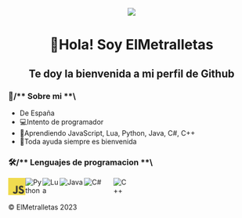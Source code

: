 <div id="encabezado" align="center">
<p>
<img src="https://media.giphy.com/media/bAQH7WXKqtIBrPs7sR/giphy.gif" width="200" />
    <h1 align="center">👋Hola! Soy ElMetralletas</h1>
    <h2 align="center">Te doy la bienvenida a mi perfil de Github</h2>
</p>
</div>


### 👤/** Sobre mi **\
- De España
- 💻Intento de programador 
- 👤Aprendiendo JavaScript, Lua, Python, Java, C#, C++
- 🍳Toda ayuda siempre es bienvenida


### 🛠/** Lenguajes de programacion **\

<img align="left" alt="JavaScript" width="35px" src="https://raw.githubusercontent.com/github/explore/80688e429a7d4ef2fca1e82350fe8e3517d3494d/topics/javascript/javascript.png" />
<img align="left" alt="Python" width="35px" src="https://tinkercademy.com/wp-content/uploads/2018/04/python-icon-300x300.png" />
<img align="left" alt="Lua" width="35px" src="https://creazilla-store.fra1.digitaloceanspaces.com/icons/3256782/file-type-lua-icon-sm.png" />
<img align="left" alt="Java" width="50px" src="https://www.channelpartner.es/wp-content/uploads/2021/09/10085_21.jpg.webp" />
<img align="left" alt="C#" width="60px" src="https://desarrolloweb.com/storage/tag_images/actual/BzOL16MEqsKOe0VThjF6FXPBi0uyK16lkTety9Wz.png" />
<img align="left" alt="C++" width="35px" src="https://upload.wikimedia.org/wikipedia/commons/1/18/ISO_C%2B%2B_Logo.svg" />


<br>
<br>
<br>
©️ ElMetralletas 2023

